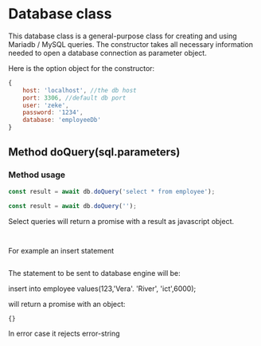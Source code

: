 # Database class

This database class is a general-purpose class for creating and using Mariadb / MySQL queries.
The constructor takes all necessary information needed to open a database connection as parameter object.

Here is the option object for the constructor:

```js
{
    host: 'localhost', //the db host
    port: 3306, //default db port
    user: 'zeke',
    password: '1234',
    database: 'employeeDb'
}

```

## Method **doQuery(sql.parameters)**


### Method usage

```js
const result = await db.doQuery('select * from employee');
```


```js
const result = await db.doQuery('');
```
Select queries will return a promise with a result as javascript object.

```js



```

For example an insert statement

```js

```

The statement to be sent to database engine will be:

insert into employee values(123,'Vera'. 'River', 'ict',6000);

will return a promise with an object:

```js
{}
```

In error case it rejects error-string